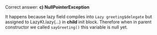Correct answer: **c) NullPointerException**

It happens because lazy field compiles into `Lazy greeting$delegate` but assigned to LazyKt.lazy(...) in **child** init block.
Therefore when in parent constructor we called `sayGreeting()` this variable is null yet.
